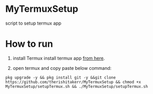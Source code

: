 # MyTermuxSetup
script to setup termux app

# How to run
1. install Termux 
install termux app [from here](https://f-droid.org/en/packages/com.termux/).

2. open termux and copy paste below command:

```
pkg upgrade -y && pkg install git -y &&git clone https://github.com/therishitakerr/MyTermuxSetup && chmod +x MyTermuxSetup/setupTermux.sh && ./MyTermuxSetup/setupTermux.sh
```
